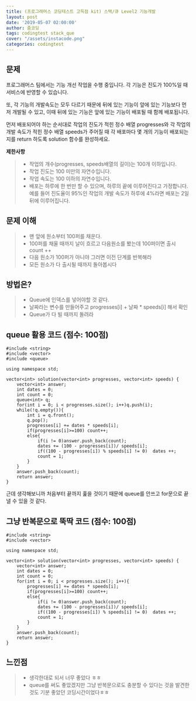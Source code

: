 ```yaml
---
title: (프로그래머스 코딩테스트 고득점 kit) 스택/큐 Level2 기능개발
layout: post
date: '2019-05-07 02:00:00'
author: 줌코딩
tags: codingtest stack_que
cover: "/assets/instacode.png"
categories: codingtest
---
```


## 문제

프로그래머스 팀에서는 기능 개선 작업을 수행 중입니다. 각 기능은 진도가 100%일 때 서비스에 반영할 수 있습니다.

또, 각 기능의 개발속도는 모두 다르기 때문에 뒤에 있는 기능이 앞에 있는 기능보다 먼저 개발될 수 있고, 이때 뒤에 있는 기능은 앞에 있는 기능이 배포될 때 함께 배포됩니다.

먼저 배포되어야 하는 순서대로 작업의 진도가 적힌 정수 배열 progresses와 각 작업의 개발 속도가 적힌 정수 배열 speeds가 주어질 때 각 배포마다 몇 개의 기능이 배포되는지를 return 하도록 solution 함수를 완성하세요.
 
**제한사항**

>* 작업의 개수(progresses, speeds배열의 길이)는 100개 이하입니다.
>* 작업 진도는 100 미만의 자연수입니다.
>* 작업 속도는 100 이하의 자연수입니다.
>* 배포는 하루에 한 번만 할 수 있으며, 하루의 끝에 이루어진다고 가정합니다. 예를 들어 진도율이 95%인 작업의 개발 속도가 하루에 4%라면 배포는 2일 뒤에 이루어집니다.

## 문제 이해

>* 맨 앞에 원소부터 100퍼를 채운다.
>* 100퍼를 채울 때까지 날이 흐르고 다음원소를 봤는데 100퍼이면 출시 count ++
>* 다음 원소가 100퍼가 아니야 그러면 이전 단계를 반복해라
>* 모든 원소가 다 출시될 때까지 돌아봅시다

## 방법은?

>* Queue에 인덱스를 넣어야할 것 같다. 
>* 날짜라는 변수를 만들어주고 progresses[i] + 날짜 * speeds[i] 해서 확인
>* Queue가 다 빌 때까지 돌려라


## queue 활용 코드 (점수: 100점)

    #include <string>
    #include <vector>
    #include <queue>

    using namespace std;

    vector<int> solution(vector<int> progresses, vector<int> speeds) {
        vector<int> answer;
        int dates = 0;
        int count = 0;
        queue<int> q;
        for(int i = 0; i < progresses.size(); i++)q.push(i);
        while(!q.empty()){
            int i = q.front();
            q.pop();
            progresses[i] += dates * speeds[i];
            if(progresses[i]>=100) count++;
            else{
                if(i != 0)answer.push_back(count);
                dates += (100 - progresses[i])/ speeds[i];
                if((100 - progresses[i]) % speeds[i] != 0)  dates ++;
                count = 1;
            }
        }
        answer.push_back(count);
        return answer;
    }
    
근데 생각해보니까 처음부터 끝까지 훑을 것이기 때문에 queue를 안쓰고 for문으로 끝낼 수 있을 것 같다.

## 그냥 반복문으로 뚝딱 코드 (점수: 100점)
    
    #include <string>
    #include <vector>

    using namespace std;

    vector<int> solution(vector<int> progresses, vector<int> speeds) {
        vector<int> answer;
        int dates = 0;
        int count = 0;
        for(int i = 0; i < progresses.size(); i++){
            progresses[i] += dates * speeds[i];
            if(progresses[i]>=100) count++;
            else{
                if(i != 0)answer.push_back(count);
                dates += (100 - progresses[i])/ speeds[i];
                if((100 - progresses[i]) % speeds[i] != 0)  dates ++;
                count = 1;
            }
        }
        answer.push_back(count);
        return answer;
    }

## 느낀점

>* 생각한대로 되서 너무 좋았다 ㅎㅎ
>* queue를 써도 좋았겠지만 그냥 반복문으로도 충분할 수 있다는 것을 발견한 것도 기분 좋았던 코딩시간이었다ㅎㅎ
